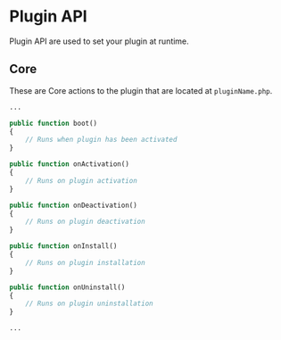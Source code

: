 # Plugin API
Plugin API are used to set your plugin at runtime.

## Core
These are Core actions to the plugin that are located at `pluginName.php`.

```php
...

public function boot()
{
    // Runs when plugin has been activated
}

public function onActivation()
{
    // Runs on plugin activation
}

public function onDeactivation()
{
    // Runs on plugin deactivation
}

public function onInstall()
{
    // Runs on plugin installation
}

public function onUninstall()
{
    // Runs on plugin uninstallation
}

...
```